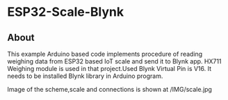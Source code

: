 # ESP32-Scale-Blynk

## About

This example Arduino based code implements procedure of reading weighing data from ESP32 based IoT scale and send it to Blynk app.
HX711 Weighing module is used in that project.Used Blynk Virtual Pin is V16.
It needs to be installed Blynk library in Arduino program.

Image of the scheme,scale and connections is shown at /IMG/scale.jpg
